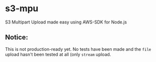 s3-mpu
======

S3 Multipart Upload made easy using AWS-SDK for Node.js

Notice:
-------

This is not production-ready yet. No tests have been made and the `file` upload hasn't been tested at all (only `stream` upload.
